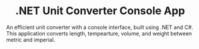 <h1 align="center">
  .NET Unit Converter Console App
</h1>

An efficient unit converter with a console interface, built using .NET and C#. This application converts length, tempearture, volume, and weight between metric and imperial.